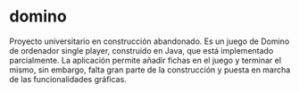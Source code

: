 # domino
Proyecto universitario en construcción abandonado.
Es un juego de Domino de ordenador single player, construido en Java, que está implementado parcialmente. 
La aplicación permite añadir fichas en el juego y terminar el mismo, sin embargo, falta gran parte de la construcción y puesta en marcha de las funcionalidades gráficas.

